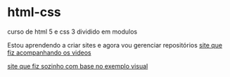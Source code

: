 # html-css
 curso de html 5 e css 3 dividido em modulos

 Estou aprendendo a criar sites e agora vou gerenciar repositórios
<a href="https://ikarohm.github.io/html-css/modulo_2/desafio_g/android_guanabara">site que fiz acompanhando os videos </a>

<a href="https://ikarohm.github.io/html-css/modulo_2/desafio/Android">site que fiz sozinho com base no exemplo visual</a>